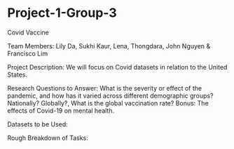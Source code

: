 # Project-1-Group-3
Covid Vaccine

Team Members: Lily Da, Sukhi Kaur, Lena, Thongdara, John Nguyen & Francisco Lim

Project Description: We will focus on Covid datasets in relation to the United States. 

Research Questions to Answer: What is the severity or effect of the pandemic, and how has it varied across different demographic groups? Nationally? Globally?, What is the global vaccination rate? Bonus: The effects of Covid-19 on mental health.


Datasets to be Used:


Rough Breakdown of Tasks:

